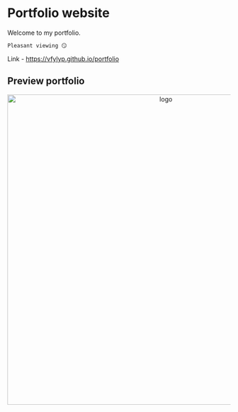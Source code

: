 

# Portfolio website



Welcome to my portfolio.

    Pleasant viewing 😏

Link - <a href="https://vfylyp.github.io/portfolio">https://vfylyp.github.io/portfolio</a>


## Preview portfolio


<p align="center">
    <img src="assets/images/preview.png" alt="logo" width="700px">
</p>
